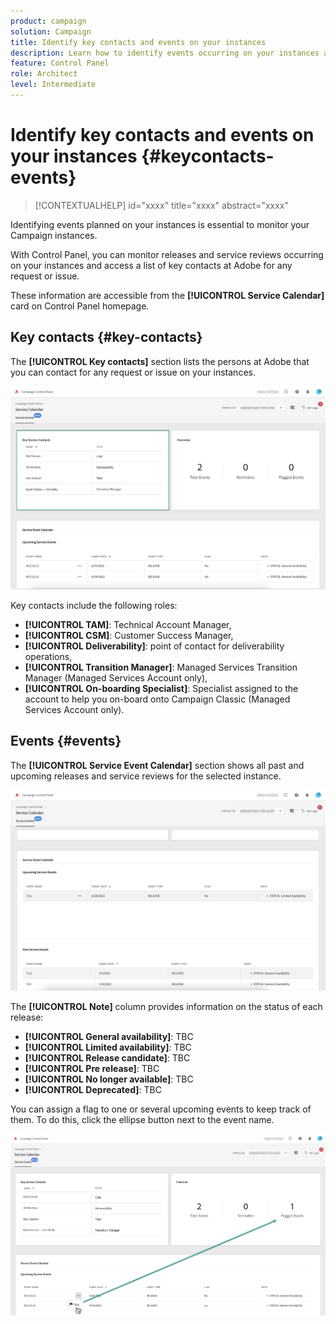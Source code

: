 ```yaml
---
product: campaign
solution: Campaign 
title: Identify key contacts and events on your instances
description: Learn how to identify events occurring on your instances and key contacts at Adobe. 
feature: Control Panel
role: Architect
level: Intermediate
---
```

# Identify key contacts and events on your instances {#keycontacts-events}

>[!CONTEXTUALHELP]
>id="xxxx"
>title="xxxx"
>abstract="xxxx"

Identifying events planned on your instances is essential to monitor your Campaign instances.

With Control Panel, you can monitor releases and service reviews occurring on your instances and access a list of key contacts at Adobe for any request or issue.

These information are accessible from the **[!UICONTROL Service Calendar]** card on Control Panel homepage.

## Key contacts {#key-contacts}

The **[!UICONTROL Key contacts]** section lists the persons at Adobe that you can contact for any request or issue on your instances.

![](assets/service-events-contacts.png)

Key contacts include the following roles:

* **[!UICONTROL TAM]**: Technical Account Manager,
* **[!UICONTROL CSM]**: Customer Success Manager,
* **[!UICONTROL Deliverability]**: point of contact for deliverability operations,
* **[!UICONTROL Transition Manager]**: Managed Services Transition Manager (Managed Services Account only),
* **[!UICONTROL On-boarding Specialist]**: Specialist assigned to the account to help you on-board onto Campaign Classic (Managed Services Account only).

## Events {#events}

The **[!UICONTROL Service Event Calendar]** section shows all past and upcoming releases and service reviews for the selected instance.

![](assets/service-events-calendar.png)

The **[!UICONTROL Note]** column provides information on the status of each release:

* **[!UICONTROL General availability]**: TBC
* **[!UICONTROL Limited availability]**: TBC
* **[!UICONTROL Release candidate]**: TBC
* **[!UICONTROL Pre release]**: TBC
* **[!UICONTROL No longer available]**: TBC
* **[!UICONTROL Deprecated]**: TBC

You can assign a flag to one or several upcoming events to keep track of them. To do this, click the ellipse button next to the event name.

![](assets/service-events-flag.png)
